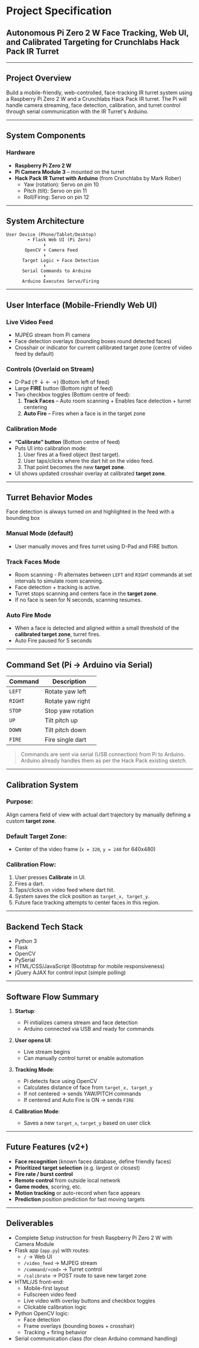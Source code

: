 

# Project Specification  
## Autonomous Pi Zero 2 W Face Tracking, Web UI, and Calibrated Targeting for Crunchlabs Hack Pack IR Turret

---

## Project Overview

Build a mobile-friendly, web-controlled, face-tracking IR turret system using a Raspberry Pi Zero 2 W and a Crunchlabs Hack Pack IR turret. The Pi will handle camera streaming, face detection, calibration, and turret control through serial communication with the IR Turret's Arduino.

---

## System Components

### Hardware
- **Raspberry Pi Zero 2 W**
- **Pi Camera Module 3** – mounted on the turret
- **Hack Pack IR Turret with Arduino** (from Crunchlabs by Mark Rober)
  - Yaw (rotation): Servo on pin 10
  - Pitch (tilt): Servo on pin 11
  - Roll/Firing: Servo on pin 12

---

## System Architecture

```
User Device (Phone/Tablet/Desktop)
        ⬌ Flask Web UI (Pi Zero)
              ⬇
       OpenCV + Camera Feed
              ⬇
      Target Logic + Face Detection
              ⬇
      Serial Commands to Arduino
              ⬇
      Arduino Executes Servo/Firing
```

---

## User Interface (Mobile-Friendly Web UI)

### Live Video Feed
- MJPEG stream from Pi camera
- Face detection overlays (bounding boxes round detected faces)
- Crosshair or indicator for current callibrated target zone (centre of video feed by default)

### Controls (Overlaid on Stream)
- D-Pad (↑ ↓ ← →) (Bottom left of feed)
- Large **FIRE** button (Bottom right of feed)
- Two checkbox toggles (Bottom centre of feed):
  1. **Track Faces** – Auto room scanning + Enables face detection + turret centering
  2. **Auto Fire** – Fires when a face is in the target zone

### Calibration Mode
- **“Calibrate” button** (Bottom centre of feed)
- Puts UI into calibration mode:
  1. User fires at a fixed object (test target).
  2. User taps/clicks where the dart hit on the video feed.
  3. That point becomes the new **target zone**.
- UI shows updated crosshair overlay at calibrated **target zone**.

---

## Turret Behavior Modes
Face detection is always turned on and highlighted in the feed with a bounding box

### Manual Mode (default)
- User manually moves and fires turret using D-Pad and FIRE button.

### Track Faces Mode
- Room scanning - Pi alternates between `LEFT` and `RIGHT` commands at set intervals to simulate room scanning.
- Face detection + tracking is active.
- Turret stops scanning and centers face in the **target zone**.
- If no face is seen for N seconds, scanning resumes.

### Auto Fire Mode
- When a face is detected and aligned within a small threshold of the **calibrated target zone**, turret fires.
- Auto Fire paused for 5 seconds

---

## Command Set (Pi → Arduino via Serial)

| Command | Description              |
|---------|--------------------------|
| `LEFT`  | Rotate yaw left          |
| `RIGHT` | Rotate yaw right         |
| `STOP`  | Stop yaw rotation        |
| `UP`    | Tilt pitch up            |
| `DOWN`  | Tilt pitch down          |
| `FIRE`  | Fire single dart         |

> Commands are sent via serial (USB connection) from Pi to Arduino. Arduino already handles them as per the Hack Pack existing sketch.

---

## Calibration System

### Purpose:
Align camera field of view with actual dart trajectory by manually defining a custom **target zone**.

### Default Target Zone:
- Center of the video frame (`x = 320`, `y = 240` for 640x480)

### Calibration Flow:
1. User presses **Calibrate** in UI.
2. Fires a dart.
3. Taps/clicks on video feed where dart hit.
4. System saves the click position as `target_x, target_y`.
5. Future face tracking attempts to center faces in this region.

---

## Backend Tech Stack

- Python 3
- Flask
- OpenCV
- PySerial
- HTML/CSS/JavaScript (Bootstrap for mobile responsiveness)
- jQuery AJAX for control input (simple polling)

---

## Software Flow Summary

1. **Startup**:
   - Pi initializes camera stream and face detection
   - Arduino connected via USB and ready for commands

2. **User opens UI**:
   - Live stream begins
   - Can manually control turret or enable automation

3. **Tracking Mode**:
   - Pi detects face using OpenCV
   - Calculates distance of face from `target_x, target_y`
   - If not centered → sends YAW/PITCH commands
   - If centered and Auto Fire is ON → sends `FIRE`

4. **Calibration Mode**:
   - Saves a new `target_x`, `target_y` based on user click

---

## Future Features (v2+)
- **Face recognition** (known faces database, define friendly faces)
- **Prioritized target selection** (e.g. largest or closest)
- **Fire rate / burst control**
- **Remote control** from outside local network
- **Game modes**, scoring, etc.
- **Motion tracking** or auto-record when face appears
- **Prediction** position prediction for fast moving targets

---

## Deliverables
- Complete Setup instruction for fresh Raspberry Pi Zero 2 W with Camera Module
- Flask app (`app.py`) with routes:
  - `/` → Web UI
  - `/video_feed` → MJPEG stream
  - `/command/<cmd>` → Turret control
  - `/calibrate` → POST route to save new target zone
- HTML/JS front-end:
  - Mobile-first layout
  - Fullscreen video feed
  - Live video with overlay buttons and checkbox toggles
  - Clickable calibration logic
- Python OpenCV logic:
  - Face detection
  - Frame overlays (bounding boxes + crosshair)
  - Tracking + firing behavior
- Serial communication class (for clean Arduino command handling)
